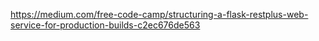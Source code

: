 https://medium.com/free-code-camp/structuring-a-flask-restplus-web-service-for-production-builds-c2ec676de563